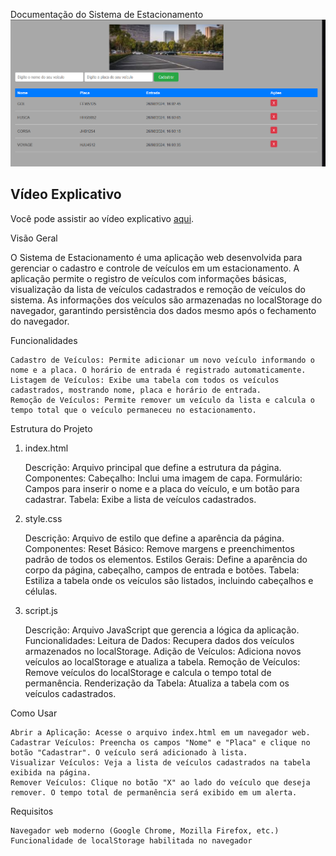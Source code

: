 Documentação do Sistema de Estacionamento
![Interface do Projeto](img/preview.png)





## Vídeo Explicativo

Você pode assistir ao vídeo explicativo [aqui](video/pre.mp4).



Visão Geral

O Sistema de Estacionamento é uma aplicação web desenvolvida para gerenciar o cadastro e controle de veículos em um estacionamento. A aplicação permite o registro de veículos com informações básicas, visualização da lista de veículos cadastrados e remoção de veículos do sistema. As informações dos veículos são armazenadas no localStorage do navegador, garantindo persistência dos dados mesmo após o fechamento do navegador.



Funcionalidades

    Cadastro de Veículos: Permite adicionar um novo veículo informando o nome e a placa. O horário de entrada é registrado automaticamente.
    Listagem de Veículos: Exibe uma tabela com todos os veículos cadastrados, mostrando nome, placa e horário de entrada.
    Remoção de Veículos: Permite remover um veículo da lista e calcula o tempo total que o veículo permaneceu no estacionamento.

Estrutura do Projeto
1. index.html

    Descrição: Arquivo principal que define a estrutura da página.
    Componentes:
        Cabeçalho: Inclui uma imagem de capa.
        Formulário: Campos para inserir o nome e a placa do veículo, e um botão para cadastrar.
        Tabela: Exibe a lista de veículos cadastrados.

2. style.css

    Descrição: Arquivo de estilo que define a aparência da página.
    Componentes:
        Reset Básico: Remove margens e preenchimentos padrão de todos os elementos.
        Estilos Gerais: Define a aparência do corpo da página, cabeçalho, campos de entrada e botões.
        Tabela: Estiliza a tabela onde os veículos são listados, incluindo cabeçalhos e células.

3. script.js

    Descrição: Arquivo JavaScript que gerencia a lógica da aplicação.
    Funcionalidades:
        Leitura de Dados: Recupera dados dos veículos armazenados no localStorage.
        Adição de Veículos: Adiciona novos veículos ao localStorage e atualiza a tabela.
        Remoção de Veículos: Remove veículos do localStorage e calcula o tempo total de permanência.
        Renderização da Tabela: Atualiza a tabela com os veículos cadastrados.

Como Usar

    Abrir a Aplicação: Acesse o arquivo index.html em um navegador web.
    Cadastrar Veículos: Preencha os campos "Nome" e "Placa" e clique no botão "Cadastrar". O veículo será adicionado à lista.
    Visualizar Veículos: Veja a lista de veículos cadastrados na tabela exibida na página.
    Remover Veículos: Clique no botão "X" ao lado do veículo que deseja remover. O tempo total de permanência será exibido em um alerta.

Requisitos

    Navegador web moderno (Google Chrome, Mozilla Firefox, etc.)
    Funcionalidade de localStorage habilitada no navegador
